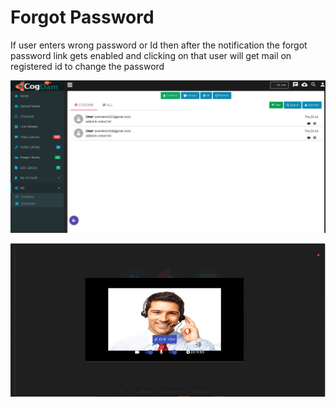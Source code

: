 # Forgot Password

If user enters wrong password or Id then after the notification the forgot password link gets enabled and clicking on that user will get mail on registered id to change the password

![](../.gitbook/assets/image%20%28156%29.png)

![](../.gitbook/assets/image%20%28166%29.png)



